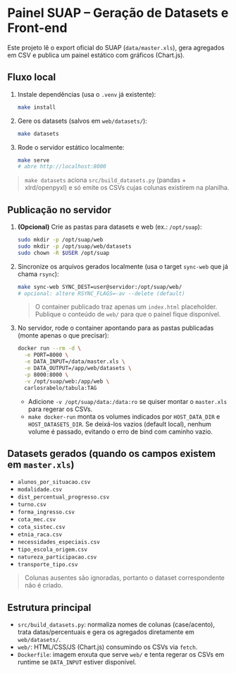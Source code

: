 # Painel SUAP – Geração de Datasets e Front-end

Este projeto lê o export oficial do SUAP (`data/master.xls`), gera agregados em CSV e publica um painel estático com gráficos (Chart.js).

## Fluxo local
1. Instale dependências (usa o `.venv` já existente):
   ```bash
   make install
   ```
2. Gere os datasets (salvos em `web/datasets/`):
   ```bash
   make datasets
   ```
3. Rode o servidor estático localmente:
   ```bash
   make serve
   # abre http://localhost:8000
   ```

> `make datasets` aciona `src/build_datasets.py` (pandas + xlrd/openpyxl) e só emite os CSVs cujas colunas existirem na planilha.

## Publicação no servidor
1. **(Opcional)** Crie as pastas para datasets e web (ex.: `/opt/suap`):
   ```bash
   sudo mkdir -p /opt/suap/web
   sudo mkdir -p /opt/suap/web/datasets
   sudo chown -R $USER /opt/suap
   ```
2. Sincronize os arquivos gerados localmente (usa o target `sync-web` que já chama `rsync`):
   ```bash
   make sync-web SYNC_DEST=user@servidor:/opt/suap/web/
   # opcional: altere RSYNC_FLAGS=-av --delete (default)
   ```
   > O container publicado traz apenas um `index.html` placeholder. Publique o conteúdo de `web/` para que o painel fique disponível.
3. No servidor, rode o container apontando para as pastas publicadas (monte apenas o que precisar):
   ```bash
   docker run --rm -d \
     -e PORT=8000 \
     -e DATA_INPUT=/data/master.xls \
     -e DATA_OUTPUT=/app/web/datasets \
     -p 8000:8000 \
     -v /opt/suap/web:/app/web \
     carlosrabelo/tabula:TAG
   ```
   - Adicione `-v /opt/suap/data:/data:ro` se quiser montar o `master.xls` para regerar os CSVs.
   - `make docker-run` monta os volumes indicados por `HOST_DATA_DIR` e `HOST_DATASETS_DIR`. Se deixá-los vazios (default local), nenhum volume é passado, evitando o erro de bind com caminho vazio.

## Datasets gerados (quando os campos existem em `master.xls`)
- `alunos_por_situacao.csv`
- `modalidade.csv`
- `dist_percentual_progresso.csv`
- `turno.csv`
- `forma_ingresso.csv`
- `cota_mec.csv`
- `cota_sistec.csv`
- `etnia_raca.csv`
- `necessidades_especiais.csv`
- `tipo_escola_origem.csv`
- `natureza_participacao.csv`
- `transporte_tipo.csv`

> Colunas ausentes são ignoradas, portanto o dataset correspondente não é criado.

## Estrutura principal
- `src/build_datasets.py`: normaliza nomes de colunas (case/acento), trata datas/percentuais e gera os agregados diretamente em `web/datasets/`.
- `web/`: HTML/CSS/JS (Chart.js) consumindo os CSVs via `fetch`.
- `Dockerfile`: imagem enxuta que serve `web/` e tenta regerar os CSVs em runtime se `DATA_INPUT` estiver disponível.
